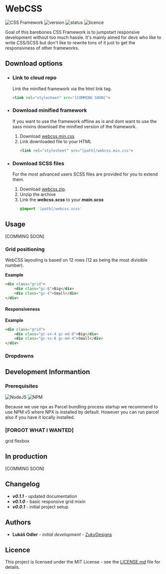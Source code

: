 # WebCSS

![CSS Framework](https://img.shields.io/badge/type-CSS_Framework-blue.svg)
![version](https://img.shields.io/badge/version-0.1.1-lightgray.svg)
![status](https://img.shields.io/badge/status-development-red.svg)
![licence](https://img.shields.io/badge/licence-MIIT-blue.svg)

Goal of this barebones CSS Framework is to jumpstart responsive development without too much hassle. It's mainly aimed for devs who like to write CSS/SCSS but don't like to rewrite tons of it just to get the responsivness of other frameworks.

## Download options

* ### Link to cloud repo

    Link the minified framework via the html link tag.

    ```HTML
    <link rel="stylesheet" src="[COMMING SOON]">
    ```

* ### Download minified framework

    If you want to use the framework offline as is and dont want to use the sass mixins download the minified version of the framework.

    1. Download [webcss.min.css](COMMING_SOON)
    2. Link downloaded file to your HTML
        ```HTML
        <link rel="stylesheet" src="[path]/webcss.min.css">
        ```

* ### Download SCSS files

    For the most advanced users SCSS files are provided for you to extend them.

    1. Download [webcss.zip](COMMING_SOON).
    2. Unzip the archive
    3. Link the _**webcss.scss**_ to your _**main.scss**_
        ```SCSS
        @import '[path]/webcss.scss'
        ```

## Usage

[COMMING SOON]

### Grid positioning

WebCSS layouting is based on 12 rows (12 as being the most divisible number).

**Example**

```HTML
<div class="grid">
    <div class="gc-8">Big</div>
    <div class="gc-4">Small</div>
</div>
```

#### Responsiveness

**Example**

```HTML
<div class="grid">
    <div class="gc-sx-4 gc-md-8">Big</div>
    <div class="gc-sx-8 gc-md-4">Small</div>
</div>
```

### Dropdowns

## Development Informantion

### Prerequisites

![NodeJS](https://img.shields.io/badge/NodeJS-v8.11.4-blue.svg)
![NPM](https://img.shields.io/badge/NPM-v5.6.0-blue.svg)

Because we use npx as Parcel bundling process startup we recommend to use NPM v5 where NPX is installed by default. However you can run parcel also if you have it locally installed.

### [FORGOT WHAT I WANTED]

grid
flexbox

## In production

[COMMING SOON]

## Changelog

* _**v0.1.1**_ - updated documentation
* _**v0.1.0**_ - basic responsive grid mixin
* _**v0.0.1**_ - initial project setup

## Authors

* __Lukáš Odler__ - _initial development_ - [ZukyDesigns](https://github.com/zukydesigns)

## Licence

This project is licensed under the MIT License - see the [LICENSE.md](https://github.com/zukydesigns/webcss/blob/master/LICENSE) file for details.